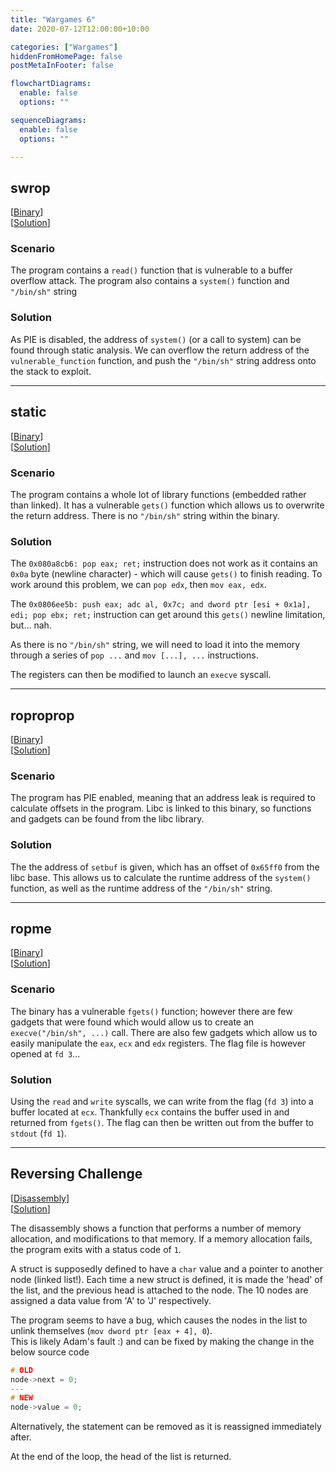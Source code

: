 ```yaml
---
title: "Wargames 6"
date: 2020-07-12T12:00:00+10:00

categories: ["Wargames"]
hiddenFromHomePage: false
postMetaInFooter: false

flowchartDiagrams:
  enable: false
  options: ""

sequenceDiagrams: 
  enable: false
  options: ""

---
```


## swrop

[[Binary](https://github.com/featherbear/UNSW-COMP6447/raw/master/wargames/week7/swrop)]  
[[Solution](https://github.com/featherbear/UNSW-COMP6447/raw/master/wargames/week7/solve-swrop.py)]

### Scenario

The program contains a `read()` function that is vulnerable to a buffer overflow attack. The program also contains a `system()` function and `"/bin/sh"` string

### Solution

As PIE is disabled, the address of `system()` (or a call to system) can be found through static analysis. We can overflow the return address of the `vulnerable_function` function, and push the `"/bin/sh"` string address onto the stack to exploit.

---

## static

[[Binary](https://github.com/featherbear/UNSW-COMP6447/raw/master/wargames/week7/static)]  
[[Solution](https://github.com/featherbear/UNSW-COMP6447/raw/master/wargames/week7/solve-static.py)]

### Scenario

The program contains a whole lot of library functions (embedded rather than linked). It has a vulnerable `gets()` function which allows us to overwrite the return address. There is no `"/bin/sh"` string within the binary.

### Solution

The `0x080a8cb6: pop eax; ret;` instruction does not work as it contains an `0x0a` byte (newline character) - which will cause `gets()` to finish reading. To work around this problem, we can `pop edx`, then `mov eax, edx`.

The `0x0806ee5b: push eax; adc al, 0x7c; and dword ptr [esi + 0x1a], edi; pop ebx; ret;` instruction can get around this `gets()` newline limitation, but... nah.

As there is no `"/bin/sh"` string, we will need to load it into the memory through a series of `pop ...` and `mov [...], ...` instructions.

The registers can then be modified to launch an `execve` syscall.

---

## roproprop

[[Binary](https://github.com/featherbear/UNSW-COMP6447/raw/master/wargames/week7/roproprop)]  
[[Solution](https://github.com/featherbear/UNSW-COMP6447/raw/master/wargames/week7/solve-roproprop.py)]

### Scenario

The program has PIE enabled, meaning that an address leak is required to calculate offsets in the program. Libc is linked to this binary, so functions and gadgets can be found from the libc library.

### Solution

The the address of `setbuf` is given, which has an offset of `0x65ff0` from the libc base. This allows us to calculate the runtime address of the `system()` function, as well as the runtime address of the `"/bin/sh"` string.

---

## ropme

[[Binary](https://github.com/featherbear/UNSW-COMP6447/raw/master/wargames/week7/ropme)]  
[[Solution](https://github.com/featherbear/UNSW-COMP6447/raw/master/wargames/week7/solve-ropme.py)]

### Scenario

The binary has a vulnerable `fgets()` function; however there are few gadgets that were found which would allow us to create an `execve("/bin/sh", ...)` call. There are also few gadgets which allow us to easily manipulate the `eax`, `ecx` and `edx` registers. The flag file is however opened at `fd 3`...

### Solution

Using the `read` and `write` syscalls, we can write from the flag (`fd 3`) into a buffer located at `ecx`. Thankfully `ecx` contains the buffer used in and returned from `fgets()`. The flag can then be written out from the buffer to `stdout` (`fd 1`).

---

## Reversing Challenge

[[Disassembly](https://github.com/featherbear/UNSW-COMP6447/raw/master/wargames/week7/re.png)]  
[[Solution](https://github.com/featherbear/UNSW-COMP6447/raw/master/wargames/week7/re.c)]

The disassembly shows a function that performs a number of memory allocation, and modifications to that memory. If a memory allocation fails, the program exits with a status code of `1`.

A struct is supposedly defined to have a `char` value and a pointer to another node (linked list!). Each time a new struct is defined, it is made the 'head' of the list, and the previous head is attached to the node. The 10 nodes are assigned a data value from 'A' to 'J' respectively.  

The program seems to have a bug, which causes the nodes in the list to unlink themselves (`mov dword ptr [eax + 4], 0`).  
This is likely Adam's fault :) and can be fixed by making the change in the below source code

```c
# OLD
node->next = 0;
---
# NEW
node->value = 0;
```

Alternatively, the statement can be removed as it is reassigned immediately after.

At the end of the loop, the head of the list is returned.
